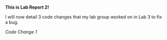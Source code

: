 **This is Lab Report 2!**

I will now detail 3 code changes that my lab group worked on in Lab 3 to fix a bug.

*Code Change 1*

